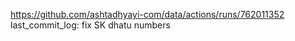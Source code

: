 https://github.com/ashtadhyayi-com/data/actions/runs/762011352
last_commit_log: fix SK dhatu numbers